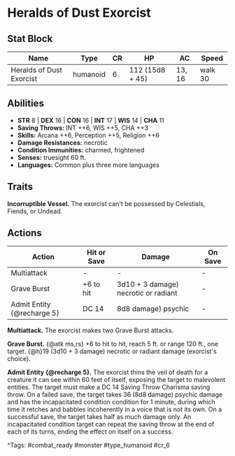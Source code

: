 # Heralds of Dust Exorcist

## Stat Block

| Name | Type | CR | HP | AC | Speed |
|------|------|----|----|----|-------|
| Heralds of Dust Exorcist | humanoid | 6 | 112 (15d8 + 45) | 13, 16 | walk 30 |

## Abilities

- **STR** 8 | **DEX** 16 | **CON** 16 | **INT** 17 | **WIS** 14 | **CHA** 11
- **Saving Throws:** INT ++6, WIS ++5, CHA ++3  
- **Skills:** Arcana ++6, Perception ++5, Religion ++6  
- **Damage Resistances:** necrotic  
- **Condition Immunities:** charmed, frightened  
- **Senses:** truesight 60 ft.  
- **Languages:** Common plus three more languages

## Traits

**Incorruptible Vessel.** The exorcist can't be possessed by Celestials, Fiends, or Undead.


## Actions

| Action | Hit or Save | Damage | On Save |
|--------|--------------|--------|----------|
| Multiattack | - | - | - |
| Grave Burst | +6 to hit | 3d10 + 3 damage) necrotic or radiant | - |
| Admit Entity {@recharge 5} | DC 14 | 8d8 damage) psychic | - |

**Multiattack.** The exorcist makes two Grave Burst attacks.

**Grave Burst.** {@atk ms,rs} +6 to hit to hit, reach 5 ft. or range 120 ft., one target. {@h}19 (3d10 + 3 damage) necrotic or radiant damage (exorcist's choice).

**Admit Entity {@recharge 5}.** The exorcist thins the veil of death for a creature it can see within 60 feet of itself, exposing the target to malevolent entities. The target must make a DC 14 Saving Throw Charisma saving throw. On a failed save, the target takes 36 (8d8 damage) psychic damage and has the incapacitated condition condition for 1 minute, during which time it retches and babbles incoherently in a voice that is not its own. On a successful save, the target takes half as much damage only. An incapacitated condition target can repeat the saving throw at the end of each of its turns, ending the effect on itself on a success.


^Tags: #combat_ready #monster #type_humanoid #cr_6